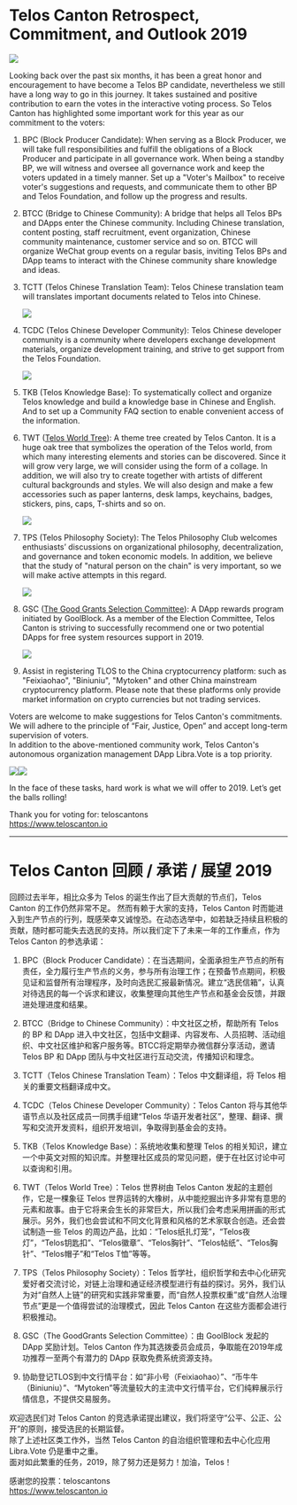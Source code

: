 # Telos Canton Retrospect, Commitment, and Outlook 2019

![](https://raw.githubusercontent.com/Telos-Canton/TelosCanton-Docs/master/images/Commitment/When_The_Tree_Was_New.jpg)

Looking back over the past six months, it has been a great honor and encouragement to have become a Telos BP candidate, nevertheless we still have a long way to go in this journey. It takes sustained and positive contribution to earn the votes in the interactive voting process. So Telos Canton has highlighted some important work for this year as our commitment to the voters: 

1. BPC (Block Producer Candidate): When serving as a Block Producer, we will take full responsibilities and fulfill the obligations of a Block Producer and participate in all governance work. When being a standby BP, we will witness and oversee all governance work and keep the voters updated in a timely manner. Set up a "Voter's Mailbox" to receive voter's suggestions and requests, and communicate them to other BP and Telos Foundation, and follow up the progress and results.

2. BTCC (Bridge to Chinese Community): A bridge that helps all Telos BPs and DApps enter the Chinese community. Including Chinese translation, content posting, staff recruitment, event organization, Chinese community maintenance, customer service and so on. BTCC will organize WeChat group events on a regular basis, inviting Telos BPs and DApp teams to interact with the Chinese community share knowledge and ideas.

3. TCTT (Telos Chinese Translation Team): Telos Chinese translation team will translates important documents related to Telos into Chinese.

   ![](https://raw.githubusercontent.com/Telos-Canton/TelosCanton-Docs/master/images/TCTT_Logo_200X200.png)

4. TCDC (Telos Chinese Developer Community): Telos Chinese developer community is a community where developers exchange development materials, organize development training, and strive to get support from the Telos Foundation.

   ![](https://raw.githubusercontent.com/Telos-Canton/TelosCanton-Docs/master/images/TCDC_Logo_200X200.png)

5. TKB (Telos Knowledge Base): To systematically collect and organize Telos knowledge and build a knowledge base in Chinese and English. And to set up a Community FAQ section to enable convenient access of the information.

6. TWT ([Telos World Tree](https://www.teloscanton.io/en/main-tree/)): A theme tree created by Telos Canton. It is a huge oak tree that symbolizes the operation of the Telos world, from which many interesting elements and stories can be discovered. Since it will grow very large, we will consider using the form of a collage. In addition, we will also try to create together with artists of different cultural backgrounds and styles. We will also design and make a few accessories such as paper lanterns, desk lamps, keychains, badges, stickers, pins, caps, T-shirts and so on.

   ![](https://raw.githubusercontent.com/Telos-Canton/TelosCanton-Docs/master/images/TWT_Logo_200X200.png)

7. TPS (Telos Philosophy Society): The Telos Philosophy Club welcomes enthusiasts’ discussions on organizational philosophy, decentralization, and governance and token economic models. In addition, we believe that the study of "natural person on the chain" is very important, so we will make active attempts in this regard.

   ![](https://raw.githubusercontent.com/Telos-Canton/TelosCanton-Docs/master/images/TPS_Logo_200X200.png)

8. GSC ([The Good Grants Selection Committee](https://goodblock.io/goodgrant)): A DApp rewards program initiated by GoolBlock. As a member of the Election Committee, Telos Canton is striving to successfully recommend one or two potential DApps for free system resources support in 2019.

   ![](https://raw.githubusercontent.com/Telos-Canton/TelosCanton-Docs/master/images/Commitment/GoodGrant_Logo_200X200.png)

9. Assist in registering TLOS to the China cryptocurrency platform: such as "Feixiaohao", "Biniuniu", "Mytoken" and other China mainstream cryptocurrency platform. Please note that these platforms only provide market information on crypto currencies but not trading services.

Voters are welcome to make suggestions for Telos Canton's commitments. We will adhere to the principle of “Fair, Justice, Open” and accept long-term supervision of voters.  
In addition to the above-mentioned community work, Telos Canton's autonomous organization management DApp Libra.Vote is a top priority.  

![](https://raw.githubusercontent.com/Telos-Canton/TelosCanton-Docs/master/images/telos-canton-logo-slogan-200X200.png)![](https://raw.githubusercontent.com/Telos-Canton/TelosCanton-Docs/master/images/Libra.Vote-Logo-200X200.png)

In the face of these tasks, hard work is what we will offer to 2019. Let’s get the balls rolling!

Thank you for voting for: teloscantons  
https://www.teloscanton.io

---

# Telos Canton 回顾 / 承诺 / 展望 2019

回顾过去半年，相比众多为 Telos 的诞生作出了巨大贡献的节点们，Telos Canton 的工作仍然非常不足。
然而有赖于大家的支持，Telos Canton 时而能进入到生产节点的行列，既感荣幸又诚惶恐。在动态选举中，如若缺乏持续且积极的贡献，随时都可能失去选民的支持。所以我们定下了未来一年的工作重点，作为 Telos Canton 的参选承诺：

1. BPC（Block Producer Candidate）：在当选期间，全面承担生产节点的所有责任，全力履行生产节点的义务，参与所有治理工作；在预备节点期间，积极见证和监督所有治理程序，及时向选民汇报最新情况。建立“选民信箱”，认真对待选民的每一个诉求和建议，收集整理向其他生产节点和基金会反馈，并跟进处理进度和结果。

2. BTCC（Bridge to Chinese Community）：中文社区之桥，帮助所有 Telos 的 BP 和 DApp 进入中文社区，包括中文翻译、内容发布、人员招聘、活动组织、中文社区维护和客户服务等。BTCC将定期举办微信群分享活动，邀请 Telos BP 和 DApp 团队与中文社区进行互动交流，传播知识和理念。

3. TCTT（Telos Chinese Translation Team）：Telos 中文翻译组，将 Telos 相关的重要文档翻译成中文。

4. TCDC（Telos Chinese Developer Community）：Telos Canton 将与其他华语节点以及社区成员一同携手组建“Telos 华语开发者社区”，整理、翻译、撰写和交流开发资料，组织开发培训，争取得到基金会的支持。

5. TKB（Telos Knowledge Base）：系统地收集和整理 Telos 的相关知识，建立一个中英文对照的知识库。并整理社区成员的常见问题，便于在社区讨论中可以查询和引用。

6. TWT（Telos World Tree）：Telos 世界树由 Telos Canton 发起的主题创作，它是一棵象征 Telos 世界运转的大橡树，从中能挖掘出许多非常有意思的元素和故事。由于它将来会生长的非常巨大，所以我们会考虑采用拼画的形式展示。另外，我们也会尝试和不同文化背景和风格的艺术家联合创造。还会尝试制造一些 Telos 的周边产品，比如：“Telos纸扎灯笼”，“Telos夜灯”，“Telos钥匙扣”、“Telos徽章”、“Telos胸针”、“Telos帖纸”、“Telos胸针”、“Telos帽子”和“Telos T恤”等等。

7. TPS（Telos Philosophy Society）：Telos 哲学社，组织哲学和去中心化研究爱好者交流讨论，对链上治理和通证经济模型进行有益的探讨。另外，我们认为对“自然人上链”的研究和实践非常重要，而“自然人投票权重”或“自然人治理节点”更是一个值得尝试的治理模式，因此 Telos Canton 在这些方面都会进行积极推动。

8. GSC（The GoodGrants Selection Committee）：由 GoolBlock 发起的 DApp 奖励计划。Telos Canton 作为其选拨委员会成员，争取能在2019年成功推荐一至两个有潜力的 DApp 获取免费系统资源支持。

9. 协助登记TLOS到中文行情平台：如“非小号（Feixiaohao）”、“币牛牛（Biniuniu）”、“Mytoken”等流量较大的主流中文行情平台，它们纯粹展示行情信息，不提供交易服务。

欢迎选民们对 Telos Canton 的竞选承诺提出建议，我们将坚守“公平、公正、公开”的原则，接受选民的长期监督。  
除了上述社区类工作外，当然 Telos Canton 的自治组织管理和去中心化应用 Libra.Vote 仍是重中之重。  
面对如此繁重的任务，2019，除了努力还是努力！加油，Telos！

感谢您的投票：teloscantons  
https://www.teloscanton.io